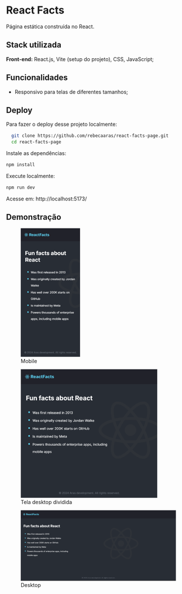
# React Facts

Página estática construída no React.

## Stack utilizada

**Front-end:** React.js, Vite (setup do projeto), CSS, JavaScript;

## Funcionalidades

- Responsivo para telas de diferentes tamanhos;

## Deploy

Para fazer o deploy desse projeto localmente:

```bash
  git clone https://github.com/rebecaaras/react-facts-page.git
  cd react-facts-page
```

Instale as dependências:
```bash
npm install
```

Execute localmente:
```bash
npm run dev
```
Acesse em: http://localhost:5173/

## Demonstração
<figure>
  <img src="./images/mobile-preview.png" alt="mobile preview" height="350"/>
  <figcaption>Mobile</figcaption>
</figure>
<figure>
  <img src="./images/half-desktop-preview.png" alt="half-desktop preview" height="350"/>
  <figcaption>Tela desktop dividida</figcaption>
</figure>
<figure>
  <img src="./images/desktop-preview.png" alt="desktop preview" width="600"/>
  <figcaption>Desktop</figcaption>
</figure>


